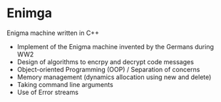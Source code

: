 # Enimga
Enigma machine written in C++

- Implement of the Enigma machine invented by the Germans during WW2
- Design of algorithms to encrpy and decrypt code messages
- Object-oriented Programming (OOP) / Separation of concerns
- Memory management (dynamics allocation using new and delete)
- Taking command line arguments
- Use of Error streams
